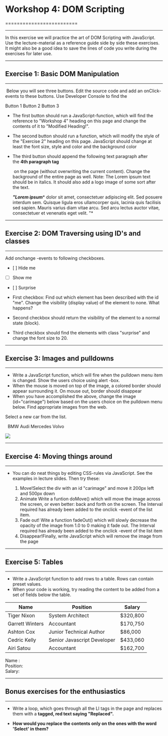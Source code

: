 
# Workshop 4: DOM Scripting
=========================

* * * * *

In this exercise we will practice the art of DOM Scripting with JavaScript. Use the lecture-material as a reference guide side by side these exercises. It might also be a good idea to save the lines of code you write during the exercises for later use.

* * * * *

## Exercise 1: Basic DOM Manipulation
----------------------------------

 Below you will see three buttons. Edit the source code and add an onClick-events to these buttons. Use Developer Console to find the

Button 1 Button 2 Button 3

-   The first button should run a JavaScript-function, which will find the reference to "Workshop 4" heading on this page and change the contents of it to "Modified Heading!".
-   The second button should run a function, which will modify the style of the "Exercise 2" heading on this page. JavaScript should change at least the font size, style and color and the background color
-   The third button should append the following text paragraph after the **4th paragraph tag <p>** on the page (without overwriting the current content). Change the background of the entire page as well. Note: The Lorem ipsum text should be in italics. It should also add a logo image of some sort after the text.

    ***"Lorem ipsum**** dolor sit amet, consectetuer adipiscing elit. Sed posuere interdum sem. Quisque ligula eros ullamcorper quis, lacinia quis facilisis sed sapien. Mauris varius diam vitae arcu. Sed arcu lectus auctor vitae, consectetuer et venenatis eget velit. "*

* * * * *

## Exercise 2: DOM Traversing using ID's and classes
-------------------------------------------------

Add onchange -events to following checkboxes.

- [ ] Hide me
- [ ] Show me
- [ ] Surprise

-   First checkbox: Find out which element has been described with the id "me". Change the visibility (display value) of the element to none. What happens?
-   Second checkbox should return the visibility of the element to a normal state (block).
-   Third checkbox should find the elements with class "surprise" and change the font size to 20.

* * * * *

## Exercise 3: Images and pulldowns
--------------------------------

-   Write a JavaScript function, which will fire when the pulldown menu item is changed. Show the users choice using alert -box.
-   When the mouse is moved on top of the image, a colored border should appear surrounding it. On mouse out, border should disappear
-   When you have accomplished the above, change the image (id="carimage") below based on the users choice on the pulldown menu below. Find appropriate images from the web.

Select a new car from the list.

  BMW Audi Mercedes Volvo

![](http://cdn.bmwblog.com/wp-content/uploads/2015/11/BMW-2-Series-Gran-Coupe-Rendering.jpg)

* * * * *

## Exercise 4: Moving things around
--------------------------------

-   You can do neat things by editing CSS-rules via JavaScript. See the examples in lecture slides. Then try these:

    1.  Move!Select the div with an id "carimage" and move it 200px left and 500px down
    2.  Animate Write a funtion doMove() which will move the image across the screen, or even better: back and forth on the screen. The Interval required has already been added to the onclick -event of the list item.
    3.  Fade out! Wite a function fadeOut() which will slowly decrease the opacity of the image from 1.0 to 0 making it fade out. The Interval required has already been added to the onclick -event of the list item
    4.  Disappear!Finally, write JavaScript which will remove the image from the page

* * * * *

## Exercise 5: Tables
------------------

-   Write a JavaScript function to add rows to a table. Rows can contain preset values.
-   When your code is working, try reading the content to be added from a set of fields below the table.

| Name | Position | Salary |
| --- | --- | --- |
| Tiger Nixon | System Architect | $320,800 |
| Garrett Winters | Accountant | $170,750 |
| Ashton Cox | Junior Technical Author | $86,000 |
| Cedric Kelly | Senior Javascript Developer | $433,060 |
| Airi Satou | Accountant | $162,700 |

Name :\
Position:\
Salary:

* * * * *

## Bonus exercises for the enthusiastics
-------------------------------------

-   Write a loop, which goes through all the LI tags in the page and replaces them with a <strong> tagged, red text saying "Replaced".

-   How would you replace the contents only on the ones with the word 'Select' in them?